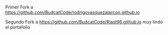 Primer Fork a https://github.com/BudcatCode/rodrigovasquezalarcon.github.io

Segundo Fork a https://github.com/BudcatCode/Riast96.github.io  muy lindo el portafolio 
